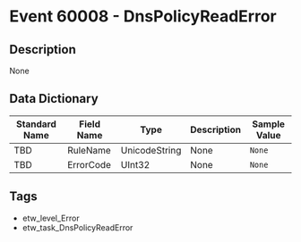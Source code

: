 # Event 60008 - DnsPolicyReadError

## Description
None

## Data Dictionary
|Standard Name|Field Name|Type|Description|Sample Value|
|---|---|---|---|---|
|TBD|RuleName|UnicodeString|None|`None`|
|TBD|ErrorCode|UInt32|None|`None`|

## Tags
* etw_level_Error
* etw_task_DnsPolicyReadError
